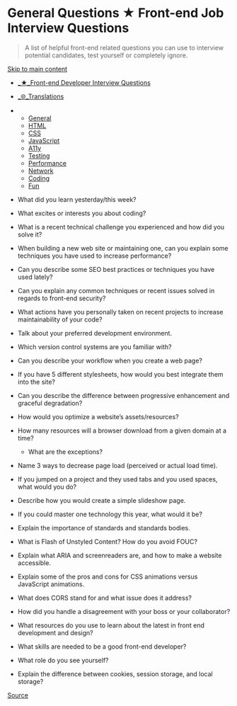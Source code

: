 General Questions ★ Front-end Job Interview Questions
=====================================================

> A list of helpful front-end related questions you can use to interview potential candidates, test yourself or completely ignore.

[Skip to main content](#main-content)

-   [\_★\_Front-end Developer Interview Questions](chrome-extension://cjedbglnccaioiolemnfhjncicchinao/ "Home")
-   [\_🌐\_Translations](chrome-extension://cjedbglnccaioiolemnfhjncicchinao/translations "Translations")

-   -   [General](chrome-extension://cjedbglnccaioiolemnfhjncicchinao/questions/general-questions/ "General Questions")
    -   [HTML](chrome-extension://cjedbglnccaioiolemnfhjncicchinao/questions/html-questions/ "HTML Questions")
    -   [CSS](chrome-extension://cjedbglnccaioiolemnfhjncicchinao/questions/css-questions/ "CSS Questions")
    -   [JavaScript](chrome-extension://cjedbglnccaioiolemnfhjncicchinao/questions/javascript-questions/ "JavaScript Questions")
    -   [A11y](https://scottaohara.github.io/accessibility_interview_questions/ "Accessibility Questions (external link)")
    -   [Testing](chrome-extension://cjedbglnccaioiolemnfhjncicchinao/questions/testing-questions/ "Testing Questions")
    -   [Performance](chrome-extension://cjedbglnccaioiolemnfhjncicchinao/questions/performance-questions/ "Performance Questions")
    -   [Network](chrome-extension://cjedbglnccaioiolemnfhjncicchinao/questions/network-questions/ "Network Questions")
    -   [Coding](chrome-extension://cjedbglnccaioiolemnfhjncicchinao/questions/coding-questions/ "Coding Questions")
    -   [Fun](chrome-extension://cjedbglnccaioiolemnfhjncicchinao/questions/fun-questions/ "Fun Questions")

-   What did you learn yesterday/this week?
-   What excites or interests you about coding?
-   What is a recent technical challenge you experienced and how did you solve it?
-   When building a new web site or maintaining one, can you explain some techniques you have used to increase performance?
-   Can you describe some SEO best practices or techniques you have used lately?
-   Can you explain any common techniques or recent issues solved in regards to front-end security?
-   What actions have you personally taken on recent projects to increase maintainability of your code?
-   Talk about your preferred development environment.
-   Which version control systems are you familiar with?
-   Can you describe your workflow when you create a web page?
-   If you have 5 different stylesheets, how would you best integrate them into the site?
-   Can you describe the difference between progressive enhancement and graceful degradation?
-   How would you optimize a website’s assets/resources?
-   How many resources will a browser download from a given domain at a time?
    -   What are the exceptions?
-   Name 3 ways to decrease page load (perceived or actual load time).
-   If you jumped on a project and they used tabs and you used spaces, what would you do?
-   Describe how you would create a simple slideshow page.
-   If you could master one technology this year, what would it be?
-   Explain the importance of standards and standards bodies.
-   What is Flash of Unstyled Content? How do you avoid FOUC?
-   Explain what ARIA and screenreaders are, and how to make a website accessible.
-   Explain some of the pros and cons for CSS animations versus JavaScript animations.
-   What does CORS stand for and what issue does it address?
-   How did you handle a disagreement with your boss or your collaborator?
-   What resources do you use to learn about the latest in front end development and design?
-   What skills are needed to be a good front-end developer?
-   What role do you see yourself?
-   Explain the difference between cookies, session storage, and local storage?

[Source](http://localhost:9090/questions/general-questions/)
